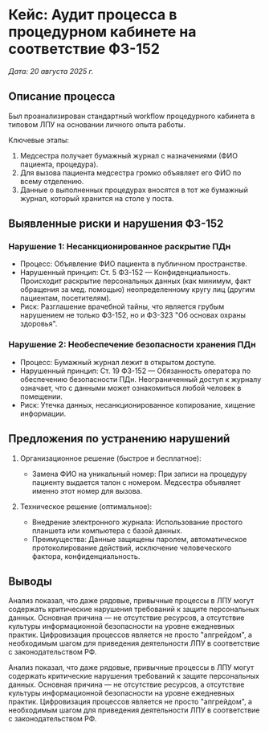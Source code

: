 # Кейс: Аудит процесса в процедурном кабинете на соответствие ФЗ-152
*Дата: 20 августа 2025 г.*

## Описание процесса
Был проанализирован стандартный workflow процедурного кабинета в типовом ЛПУ на основании личного опыта работы.

Ключевые этапы:
1.  Медсестра получает бумажный журнал с назначениями (ФИО пациента, процедура).
2.  Для вызова пациента медсестра громко объявляет его ФИО по всему отделению.
3.  Данные о выполненных процедурах вносятся в тот же бумажный журнал, который хранится на столе у поста.

## Выявленные риски и нарушения ФЗ-152

### Нарушение 1: Несанкционированное раскрытие ПДн
- Процесс: Объявление ФИО пациента в публичном пространстве.
- Нарушенный принцип: Ст. 5 ФЗ-152 — Конфиденциальность. Происходит раскрытие персональных данных (как минимум, факт обращения за мед. помощью) неопределенному кругу лиц (другим пациентам, посетителям).
- Риск: Разглашение врачебной тайны, что является грубым нарушением не только ФЗ-152, но и ФЗ-323 "Об основах охраны здоровья".

### Нарушение 2: Необеспечение безопасности хранения ПДн
- Процесс: Бумажный журнал лежит в открытом доступе.
- Нарушенный принцип: Ст. 19 ФЗ-152 — Обязанность оператора по обеспечению безопасности ПДн. Неограниченный доступ к журналу означает, что с данными может ознакомиться любой человек в помещении.
- Риск: Утечка данных, несанкционированное копирование, хищение информации.

## Предложения по устранению нарушений

1.  Организационное решение (быстрое и бесплатное):
    - Замена ФИО на уникальный номер: При записи на процедуру пациенту выдается талон с номером. Медсестра объявляет именно этот номер для вызова.

2.  Техническое решение (оптимальное):
    - Внедрение электронного журнала: Использование простого планшета или компьютера с базой данных.
    - Преимущества: Данные защищены паролем, автоматическое протоколирование действий, исключение человеческого фактора, конфиденциальность.

## Выводы
Анализ показал, что даже рядовые, привычные процессы в ЛПУ могут содержать критические нарушения требований к защите персональных данных. Основная причина — не отсутствие ресурсов, а отсутствие культуры информационной безопасности на уровне ежедневных практик. Цифровизация процессов является не просто "апгрейдом", а необходимым шагом для приведения деятельности ЛПУ в соответствие с законодательством РФ.









Анализ показал, что даже рядовые, привычные процессы в ЛПУ могут содержать критические нарушения требований к защите персональных данных. Основная причина — не отсутствие ресурсов, а отсутствие культуры информационной безопасности на уровне ежедневных практик. Цифровизация процессов является не просто "апгрейдом", а необходимым шагом для приведения деятельности ЛПУ в соответствие с законодательством РФ.
